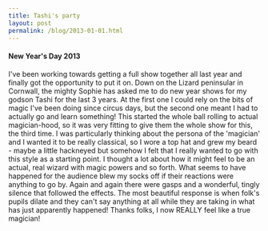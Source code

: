 ```yaml
---
title: Tashi's party
layout: post
permalink: /blog/2013-01-01.html
---
```


#### New Year's Day 2013
I've been working towards getting a full show together all last year and finally got the opportunity to put it on. Down on the Lizard peninsular in Cornwall, the mighty Sophie has asked me to do new year shows for my godson Tashi for the last 3 years. At the first one I could rely on the bits of magic I've been doing since circus days, but the second one meant I had to actually go and learn something! This started the whole ball rolling to actual magician-hood, so it was very fitting to give them the whole show for this, the third time. I was particularly thinking about the persona of the 'magician' and I wanted it to be really classical, so I wore a top hat and grew my beard - maybe a little hackneyed but somehow I felt that I really wanted to go with this style as a starting point. I thought a lot about how it might feel to be an actual, real wizard with magic powers and so forth. What seems to have happened for the audience blew my socks off if their reactions were anything to go by. Again and again there were gasps and a wonderful, tingly silence that followed the effects. The most beautiful response is when folk's pupils dilate and they can't say anything at all while they are taking in what has just apparently happened! Thanks folks, I now REALLY feel like a true magician!
